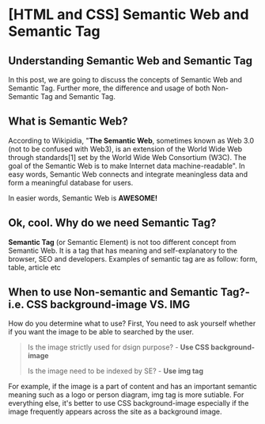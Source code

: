 [HTML and CSS] Semantic Web and Semantic Tag
===
## Understanding Semantic Web and Semantic Tag
In this post, we are going to discuss the concepts of Semantic Web and Semantic Tag. Further more, the difference and usage of both Non-Semantic Tag and Semantic Tag.

## What is Semantic Web?

  According to Wikipidia, "**The Semantic Web**, sometimes known as Web 3.0 (not to be confused with Web3), is an extension of the World Wide Web through standards[1] set by the World Wide Web Consortium (W3C). 
The goal of the Semantic Web is to make Internet data machine-readable".
In easy words, Semantic Web connects and integrate meaningless data and form a meaningful database for users.

In easier words, Semantic Web is **AWESOME!**

## Ok, cool. Why do we need Semantic Tag?

  **Semantic Tag** (or Semantic Element) is not too different concept from Semantic Web. It is a tag that has meaning and self-explanatory to the browser, SEO and developers.
Examples of semantic tag are as follow: form, table, article etc

## When to use Non-semantic and Semantic Tag?- i.e. CSS background-image VS. IMG

How do you determine what to use? First, You need to ask yourself whether if you want the image to be able to searched by the user.
  
  >Is the image strictly used for dsign purpose? - **Use CSS background-image**
  >
  >Is the image need to be indexed by SE? - **Use img tag**
    
For example, if the image is a part of content and has an important semantic meaning such as a logo or person diagram, img tag is more sutiable.
For everything else, it's better to use CSS background-image especially if the image frequently appears across the site as a background image.


  
